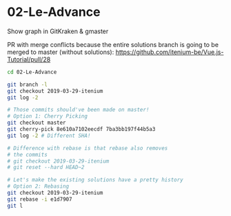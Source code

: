02-Le-Advance
=============

Show graph in GitKraken & gmaster

PR with merge conflicts because the entire solutions branch
is going to be merged to master (without solutions):
https://github.com/itenium-be/Vue.js-Tutorial/pull/28


```bash
cd 02-Le-Advance

git branch -l
git checkout 2019-03-29-itenium
git log -2

# Those commits should've been made on master!
# Option 1: Cherry Picking
git checkout master
git cherry-pick 8e610a7102eecdf 7ba3bb197f44b5a3
git log -2 # Different SHA!

# Difference with rebase is that rebase also removes
# the commits
# git checkout 2019-03-29-itenium
# git reset --hard HEAD~2
```



```bash
# Let's make the existing solutions have a pretty history
# Option 2: Rebasing
git checkout 2019-03-29-itenium
git rebase -i e1d7907
git l
```
